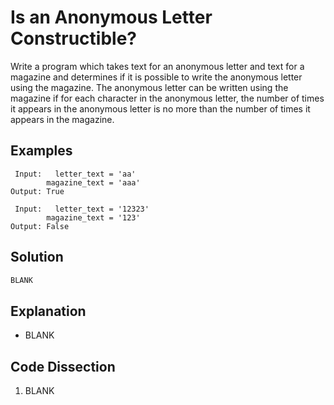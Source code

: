 # Is an Anonymous Letter Constructible?
Write a program which takes text for an anonymous letter and text for a magazine and determines if it is possible to write the anonymous letter using the magazine. The anonymous letter can be written using the magazine if for each character in the anonymous letter, the number of times it appears in the anonymous letter is no more than the number of times it appears in the magazine.

## Examples
```
 Input:   letter_text = 'aa'
        magazine_text = 'aaa'
Output: True

 Input:   letter_text = '12323'
        magazine_text = '123'
Output: False
```

## Solution
```python
BLANK
```

## Explanation
* BLANK

## Code Dissection
1. BLANK